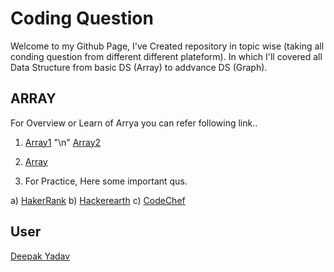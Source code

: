 # Coding Question

Welcome to my Github Page, I've Created repository in topic wise (taking all conding question from different different plateform).
In which I'll covered all Data Structure from basic DS (Array) to addvance DS (Graph).

## ARRAY

For Overview or Learn of Arrya you can refer following link..
1) [Array1](https://www.cs.uic.edu/~jbell/CourseNotes/C_Programming/Arrays.html) "\n"
   [Array2](http://www.cplusplus.com/doc/tutorial/arrays/)

2) [Array](https://github.com/deepak2233/Programming-In-CPP/tree/master/Array)

3) For Practice, Here some important qus.

a) [HakerRank](https://github.com/deepak2233/Programming-In-CPP/tree/master/Array/HackerRank)
b) [Hackerearth](https://github.com/deepak2233/Programming-In-CPP/tree/master/Array/Hackerearth)
c) [CodeChef](https://github.com/deepak2233/Programming-In-CPP/tree/master/Array/Codechef) 

    


## User

[Deepak Yadav](https://github.com/deepak2233)


